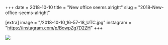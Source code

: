 +++
date = 2018-10-10
title = "New office seems alright"
slug = "2018-New-office-seems-alright"

[extra]
image = "/2018-10-10_16-57-18_UTC.jpg"
instagram = "https://instagram.com/p/BowpZg7D2ZH"
+++

<img src="/2018-10-10_16-57-18_UTC.jpg" />
